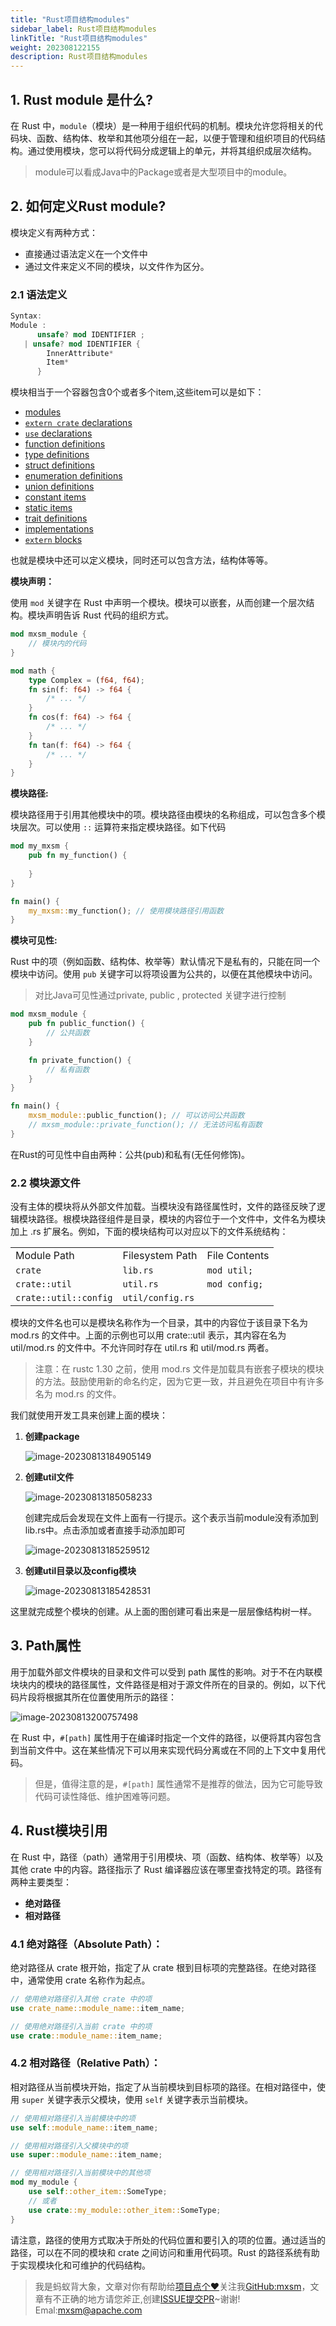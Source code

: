```yaml
---
title: "Rust项目结构modules"
sidebar_label: Rust项目结构modules
linkTitle: "Rust项目结构modules"
weight: 202308122155
description: Rust项目结构modules
---
```


## 1. Rust module  是什么?

在 Rust 中，`module`（模块）是一种用于组织代码的机制。模块允许您将相关的代码块、函数、结构体、枚举和其他项分组在一起，以便于管理和组织项目的代码结构。通过使用模块，您可以将代码分成逻辑上的单元，并将其组织成层次结构。

> module可以看成Java中的Package或者是大型项目中的module。



## 2. 如何定义Rust module?

模块定义有两种方式：

- 直接通过语法定义在一个文件中
- 通过文件来定义不同的模块，以文件作为区分。

### 2.1 语法定义

```rust
Syntax:
Module :
      unsafe? mod IDENTIFIER ;
   | unsafe? mod IDENTIFIER {
        InnerAttribute*
        Item*
      }
```

模块相当于一个容器包含0个或者多个item,这些item可以是如下：

- [modules](https://doc.rust-lang.org/reference/items/modules.html)
- [`extern crate` declarations](https://doc.rust-lang.org/reference/items/extern-crates.html)
- [`use` declarations](https://doc.rust-lang.org/reference/items/use-declarations.html)
- [function definitions](https://doc.rust-lang.org/reference/items/functions.html)
- [type definitions](https://doc.rust-lang.org/reference/items/type-aliases.html)
- [struct definitions](https://doc.rust-lang.org/reference/items/structs.html)
- [enumeration definitions](https://doc.rust-lang.org/reference/items/enumerations.html)
- [union definitions](https://doc.rust-lang.org/reference/items/unions.html)
- [constant items](https://doc.rust-lang.org/reference/items/constant-items.html)
- [static items](https://doc.rust-lang.org/reference/items/static-items.html)
- [trait definitions](https://doc.rust-lang.org/reference/items/traits.html)
- [implementations](https://doc.rust-lang.org/reference/items/implementations.html)
- [`extern` blocks](https://doc.rust-lang.org/reference/items/external-blocks.html)

也就是模块中还可以定义模块，同时还可以包含方法，结构体等等。

**模块声明：**

使用 `mod` 关键字在 Rust 中声明一个模块。模块可以嵌套，从而创建一个层次结构。模块声明告诉 Rust 代码的组织方式。

```rust
mod mxsm_module {
    // 模块内的代码
}

mod math {
    type Complex = (f64, f64);
    fn sin(f: f64) -> f64 {
        /* ... */
    }
    fn cos(f: f64) -> f64 {
        /* ... */
    }
    fn tan(f: f64) -> f64 {
        /* ... */
    }
}
```

**模块路径:**

模块路径用于引用其他模块中的项。模块路径由模块的名称组成，可以包含多个模块层次。可以使用 `::` 运算符来指定模块路径。如下代码

```rust
mod my_mxsm {
    pub fn my_function() {
        
    }
}

fn main() {
    my_mxsm::my_function(); // 使用模块路径引用函数
}

```

**模块可见性:**

Rust 中的项（例如函数、结构体、枚举等）默认情况下是私有的，只能在同一个模块中访问。使用 `pub` 关键字可以将项设置为公共的，以便在其他模块中访问。

> 对比Java可见性通过private, public , protected 关键字进行控制

```rust
mod mxsm_module {
    pub fn public_function() {
        // 公共函数
    }

    fn private_function() {
        // 私有函数
    }
}

fn main() {
    mxsm_module::public_function(); // 可以访问公共函数
    // mxsm_module::private_function(); // 无法访问私有函数
}

```

在Rust的可见性中自由两种：公共(pub)和私有(无任何修饰)。

### 2.2 模块源文件

没有主体的模块将从外部文件加载。当模块没有路径属性时，文件的路径反映了逻辑模块路径。根模块路径组件是目录，模块的内容位于一个文件中，文件名为模块加上 .rs 扩展名。例如，下面的模块结构可以对应以下的文件系统结构：

|                       |                  |               |
| --------------------- | ---------------- | ------------- |
| Module Path           | Filesystem Path  | File Contents |
| `crate`               | `lib.rs`         | `mod util;`   |
| `crate::util`         | `util.rs`        | `mod config;` |
| `crate::util::config` | `util/config.rs` |               |

模块的文件名也可以是模块名称作为一个目录，其中的内容位于该目录下名为 mod.rs 的文件中。上面的示例也可以用 crate::util 表示，其内容在名为 util/mod.rs 的文件中。不允许同时存在 util.rs 和 util/mod.rs 两者。

> 注意：在 rustc 1.30 之前，使用 mod.rs 文件是加载具有嵌套子模块的模块的方法。鼓励使用新的命名约定，因为它更一致，并且避免在项目中有许多名为 mod.rs 的文件。

我们就使用开发工具来创建上面的模块：

1. **创建package**

   ![image-20230813184905149](https://raw.githubusercontent.com/mxsm/picture/main/rust/rust-learn/introductionimage-20230813184905149.png)

2. **创建util文件**

   ![image-20230813185058233](https://raw.githubusercontent.com/mxsm/picture/main/rust/rust-learn/introductionimage-20230813185058233.png)

   创建完成后会发现在文件上面有一行提示。这个表示当前module没有添加到lib.rs中。点击添加或者直接手动添加即可

   ![image-20230813185259512](https://raw.githubusercontent.com/mxsm/picture/main/rust/rust-learn/introductionimage-20230813185259512.png)

3. **创建util目录以及config模块**

   ![image-20230813185428531](https://raw.githubusercontent.com/mxsm/picture/main/rust/rust-learn/introductionimage-20230813185428531.png)

这里就完成整个模块的创建。从上面的图创建可看出来是一层层像结构树一样。

## 3. Path属性

用于加载外部文件模块的目录和文件可以受到 path 属性的影响。对于不在内联模块块内的模块的路径属性，文件路径是相对于源文件所在的目录的。例如，以下代码片段将根据其所在位置使用所示的路径：

![image-20230813200757498](https://raw.githubusercontent.com/mxsm/picture/main/rust/rust-learn/introductionimage-20230813200757498.png)

在 Rust 中，`#[path]` 属性用于在编译时指定一个文件的路径，以便将其内容包含到当前文件中。这在某些情况下可以用来实现代码分离或在不同的上下文中复用代码。

> 但是，值得注意的是，`#[path]` 属性通常不是推荐的做法，因为它可能导致代码可读性降低、维护困难等问题。

## 4. Rust模块引用

在 Rust 中，路径（path）通常用于引用模块、项（函数、结构体、枚举等）以及其他 crate 中的内容。路径指示了 Rust 编译器应该在哪里查找特定的项。路径有两种主要类型：

- **绝对路径**
- **相对路径**

### 4.1 **绝对路径（Absolute Path）**：

绝对路径从 crate 根开始，指定了从 crate 根到目标项的完整路径。在绝对路径中，通常使用 crate 名称作为起点。

```rust
// 使用绝对路径引入其他 crate 中的项
use crate_name::module_name::item_name;
```

```rust
// 使用绝对路径引入当前 crate 中的项
use crate::module_name::item_name;
```

### 4.2 **相对路径（Relative Path）**：

相对路径从当前模块开始，指定了从当前模块到目标项的路径。在相对路径中，使用 `super` 关键字表示父模块，使用 `self` 关键字表示当前模块。

```rust
// 使用相对路径引入当前模块中的项
use self::module_name::item_name;
```

```rust
// 使用相对路径引入父模块中的项
use super::module_name::item_name;
```

```rust
// 使用相对路径引入当前模块中的其他项
mod my_module {
    use self::other_item::SomeType;
    // 或者
    use crate::my_module::other_item::SomeType;
}
```

请注意，路径的使用方式取决于所处的代码位置和要引入的项的位置。通过适当的路径，可以在不同的模块和 crate 之间访问和重用代码项。Rust 的路径系统有助于实现模块化和可维护的代码结构。

> 我是蚂蚁背大象，文章对你有帮助给[项目点个❤](https://github.com/mxsm/mxsm-website)关注我[GitHub:mxsm](https://github.com/mxsm)，文章有不正确的地方请您斧正,创建[ISSUE提交PR](https://github.com/mxsm/mxsm-website/issues)\~谢谢! Emal:<mxsm@apache.com>

